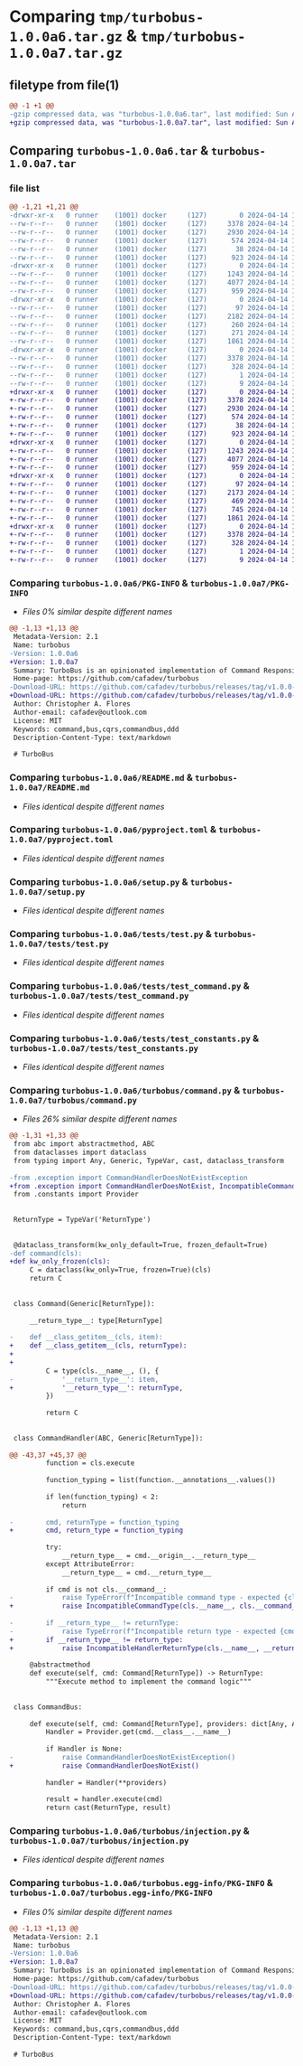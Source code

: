 # Comparing `tmp/turbobus-1.0.0a6.tar.gz` & `tmp/turbobus-1.0.0a7.tar.gz`

## filetype from file(1)

```diff
@@ -1 +1 @@
-gzip compressed data, was "turbobus-1.0.0a6.tar", last modified: Sun Apr 14 15:01:19 2024, max compression
+gzip compressed data, was "turbobus-1.0.0a7.tar", last modified: Sun Apr 14 15:02:40 2024, max compression
```

## Comparing `turbobus-1.0.0a6.tar` & `turbobus-1.0.0a7.tar`

### file list

```diff
@@ -1,21 +1,21 @@
-drwxr-xr-x   0 runner    (1001) docker     (127)        0 2024-04-14 15:01:19.663352 turbobus-1.0.0a6/
--rw-r--r--   0 runner    (1001) docker     (127)     3378 2024-04-14 15:01:19.663352 turbobus-1.0.0a6/PKG-INFO
--rw-r--r--   0 runner    (1001) docker     (127)     2930 2024-04-14 15:01:05.000000 turbobus-1.0.0a6/README.md
--rw-r--r--   0 runner    (1001) docker     (127)      574 2024-04-14 15:01:05.000000 turbobus-1.0.0a6/pyproject.toml
--rw-r--r--   0 runner    (1001) docker     (127)       38 2024-04-14 15:01:19.663352 turbobus-1.0.0a6/setup.cfg
--rw-r--r--   0 runner    (1001) docker     (127)      923 2024-04-14 15:01:05.000000 turbobus-1.0.0a6/setup.py
-drwxr-xr-x   0 runner    (1001) docker     (127)        0 2024-04-14 15:01:19.659352 turbobus-1.0.0a6/tests/
--rw-r--r--   0 runner    (1001) docker     (127)     1243 2024-04-14 15:01:05.000000 turbobus-1.0.0a6/tests/test.py
--rw-r--r--   0 runner    (1001) docker     (127)     4077 2024-04-14 15:01:05.000000 turbobus-1.0.0a6/tests/test_command.py
--rw-r--r--   0 runner    (1001) docker     (127)      959 2024-04-14 15:01:05.000000 turbobus-1.0.0a6/tests/test_constants.py
-drwxr-xr-x   0 runner    (1001) docker     (127)        0 2024-04-14 15:01:19.659352 turbobus-1.0.0a6/turbobus/
--rw-r--r--   0 runner    (1001) docker     (127)       97 2024-04-14 15:01:05.000000 turbobus-1.0.0a6/turbobus/__init__.py
--rw-r--r--   0 runner    (1001) docker     (127)     2182 2024-04-14 15:01:05.000000 turbobus-1.0.0a6/turbobus/command.py
--rw-r--r--   0 runner    (1001) docker     (127)      260 2024-04-14 15:01:05.000000 turbobus-1.0.0a6/turbobus/constants.py
--rw-r--r--   0 runner    (1001) docker     (127)      271 2024-04-14 15:01:05.000000 turbobus-1.0.0a6/turbobus/exception.py
--rw-r--r--   0 runner    (1001) docker     (127)     1861 2024-04-14 15:01:05.000000 turbobus-1.0.0a6/turbobus/injection.py
-drwxr-xr-x   0 runner    (1001) docker     (127)        0 2024-04-14 15:01:19.663352 turbobus-1.0.0a6/turbobus.egg-info/
--rw-r--r--   0 runner    (1001) docker     (127)     3378 2024-04-14 15:01:19.000000 turbobus-1.0.0a6/turbobus.egg-info/PKG-INFO
--rw-r--r--   0 runner    (1001) docker     (127)      328 2024-04-14 15:01:19.000000 turbobus-1.0.0a6/turbobus.egg-info/SOURCES.txt
--rw-r--r--   0 runner    (1001) docker     (127)        1 2024-04-14 15:01:19.000000 turbobus-1.0.0a6/turbobus.egg-info/dependency_links.txt
--rw-r--r--   0 runner    (1001) docker     (127)        9 2024-04-14 15:01:19.000000 turbobus-1.0.0a6/turbobus.egg-info/top_level.txt
+drwxr-xr-x   0 runner    (1001) docker     (127)        0 2024-04-14 15:02:40.553468 turbobus-1.0.0a7/
+-rw-r--r--   0 runner    (1001) docker     (127)     3378 2024-04-14 15:02:40.553468 turbobus-1.0.0a7/PKG-INFO
+-rw-r--r--   0 runner    (1001) docker     (127)     2930 2024-04-14 15:02:25.000000 turbobus-1.0.0a7/README.md
+-rw-r--r--   0 runner    (1001) docker     (127)      574 2024-04-14 15:02:25.000000 turbobus-1.0.0a7/pyproject.toml
+-rw-r--r--   0 runner    (1001) docker     (127)       38 2024-04-14 15:02:40.553468 turbobus-1.0.0a7/setup.cfg
+-rw-r--r--   0 runner    (1001) docker     (127)      923 2024-04-14 15:02:25.000000 turbobus-1.0.0a7/setup.py
+drwxr-xr-x   0 runner    (1001) docker     (127)        0 2024-04-14 15:02:40.549468 turbobus-1.0.0a7/tests/
+-rw-r--r--   0 runner    (1001) docker     (127)     1243 2024-04-14 15:02:25.000000 turbobus-1.0.0a7/tests/test.py
+-rw-r--r--   0 runner    (1001) docker     (127)     4077 2024-04-14 15:02:25.000000 turbobus-1.0.0a7/tests/test_command.py
+-rw-r--r--   0 runner    (1001) docker     (127)      959 2024-04-14 15:02:25.000000 turbobus-1.0.0a7/tests/test_constants.py
+drwxr-xr-x   0 runner    (1001) docker     (127)        0 2024-04-14 15:02:40.549468 turbobus-1.0.0a7/turbobus/
+-rw-r--r--   0 runner    (1001) docker     (127)       97 2024-04-14 15:02:25.000000 turbobus-1.0.0a7/turbobus/__init__.py
+-rw-r--r--   0 runner    (1001) docker     (127)     2173 2024-04-14 15:02:25.000000 turbobus-1.0.0a7/turbobus/command.py
+-rw-r--r--   0 runner    (1001) docker     (127)      469 2024-04-14 15:02:25.000000 turbobus-1.0.0a7/turbobus/constants.py
+-rw-r--r--   0 runner    (1001) docker     (127)      745 2024-04-14 15:02:25.000000 turbobus-1.0.0a7/turbobus/exception.py
+-rw-r--r--   0 runner    (1001) docker     (127)     1861 2024-04-14 15:02:25.000000 turbobus-1.0.0a7/turbobus/injection.py
+drwxr-xr-x   0 runner    (1001) docker     (127)        0 2024-04-14 15:02:40.553468 turbobus-1.0.0a7/turbobus.egg-info/
+-rw-r--r--   0 runner    (1001) docker     (127)     3378 2024-04-14 15:02:40.000000 turbobus-1.0.0a7/turbobus.egg-info/PKG-INFO
+-rw-r--r--   0 runner    (1001) docker     (127)      328 2024-04-14 15:02:40.000000 turbobus-1.0.0a7/turbobus.egg-info/SOURCES.txt
+-rw-r--r--   0 runner    (1001) docker     (127)        1 2024-04-14 15:02:40.000000 turbobus-1.0.0a7/turbobus.egg-info/dependency_links.txt
+-rw-r--r--   0 runner    (1001) docker     (127)        9 2024-04-14 15:02:40.000000 turbobus-1.0.0a7/turbobus.egg-info/top_level.txt
```

### Comparing `turbobus-1.0.0a6/PKG-INFO` & `turbobus-1.0.0a7/PKG-INFO`

 * *Files 0% similar despite different names*

```diff
@@ -1,13 +1,13 @@
 Metadata-Version: 2.1
 Name: turbobus
-Version: 1.0.0a6
+Version: 1.0.0a7
 Summary: TurboBus is an opinionated implementation of Command Responsibility Segregation pattern in python.
 Home-page: https://github.com/cafadev/turbobus
-Download-URL: https://github.com/cafadev/turbobus/releases/tag/v1.0.0-alpha.6
+Download-URL: https://github.com/cafadev/turbobus/releases/tag/v1.0.0-alpha.7
 Author: Christopher A. Flores
 Author-email: cafadev@outlook.com
 License: MIT
 Keywords: command,bus,cqrs,commandbus,ddd
 Description-Content-Type: text/markdown
 
 # TurboBus
```

### Comparing `turbobus-1.0.0a6/README.md` & `turbobus-1.0.0a7/README.md`

 * *Files identical despite different names*

### Comparing `turbobus-1.0.0a6/pyproject.toml` & `turbobus-1.0.0a7/pyproject.toml`

 * *Files identical despite different names*

### Comparing `turbobus-1.0.0a6/setup.py` & `turbobus-1.0.0a7/setup.py`

 * *Files identical despite different names*

### Comparing `turbobus-1.0.0a6/tests/test.py` & `turbobus-1.0.0a7/tests/test.py`

 * *Files identical despite different names*

### Comparing `turbobus-1.0.0a6/tests/test_command.py` & `turbobus-1.0.0a7/tests/test_command.py`

 * *Files identical despite different names*

### Comparing `turbobus-1.0.0a6/tests/test_constants.py` & `turbobus-1.0.0a7/tests/test_constants.py`

 * *Files identical despite different names*

### Comparing `turbobus-1.0.0a6/turbobus/command.py` & `turbobus-1.0.0a7/turbobus/command.py`

 * *Files 26% similar despite different names*

```diff
@@ -1,31 +1,33 @@
 from abc import abstractmethod, ABC
 from dataclasses import dataclass
 from typing import Any, Generic, TypeVar, cast, dataclass_transform
 
-from .exception import CommandHandlerDoesNotExistException
+from .exception import CommandHandlerDoesNotExist, IncompatibleCommandType, IncompatibleHandlerReturnType
 from .constants import Provider
 
 
 ReturnType = TypeVar('ReturnType')
 
 
 @dataclass_transform(kw_only_default=True, frozen_default=True)
-def command(cls):
+def kw_only_frozen(cls):
     C = dataclass(kw_only=True, frozen=True)(cls)
     return C
 
 
 class Command(Generic[ReturnType]):
     
     __return_type__: type[ReturnType]
 
-    def __class_getitem__(cls, item):
+    def __class_getitem__(cls, returnType):
+        
+
         C = type(cls.__name__, (), {
-            '__return_type__': item,
+            '__return_type__': returnType,
         })
 
         return C
 
 
 class CommandHandler(ABC, Generic[ReturnType]):
 
@@ -43,37 +45,37 @@
         function = cls.execute
 
         function_typing = list(function.__annotations__.values())
 
         if len(function_typing) < 2:
             return
         
-        cmd, returnType = function_typing
+        cmd, return_type = function_typing
 
         try:
             __return_type__ = cmd.__origin__.__return_type__
         except AttributeError:
             __return_type__ = cmd.__return_type__
 
         if cmd is not cls.__command__:
-            raise TypeError(f"Incompatible command type - expected {cls.__command__} but got {cmd} in {cls.__name__}")
+            raise IncompatibleCommandType(cls.__name__, cls.__command__, cmd)
 
-        if __return_type__ != returnType:
-            raise TypeError(f"Incompatible return type - expected {cmd.__return_type__} but got {returnType} in {cls.__name__}")
+        if __return_type__ != return_type:
+            raise IncompatibleHandlerReturnType(cls.__name__, __return_type__, return_type)
 
     @abstractmethod
     def execute(self, cmd: Command[ReturnType]) -> ReturnType:
         """Execute method to implement the command logic"""
 
 
 class CommandBus:
 
     def execute(self, cmd: Command[ReturnType], providers: dict[Any, Any] = {}) -> ReturnType:
         Handler = Provider.get(cmd.__class__.__name__)
 
         if Handler is None:
-            raise CommandHandlerDoesNotExistException()
+            raise CommandHandlerDoesNotExist()
 
         handler = Handler(**providers)
 
         result = handler.execute(cmd)
         return cast(ReturnType, result)
```

### Comparing `turbobus-1.0.0a6/turbobus/injection.py` & `turbobus-1.0.0a7/turbobus/injection.py`

 * *Files identical despite different names*

### Comparing `turbobus-1.0.0a6/turbobus.egg-info/PKG-INFO` & `turbobus-1.0.0a7/turbobus.egg-info/PKG-INFO`

 * *Files 0% similar despite different names*

```diff
@@ -1,13 +1,13 @@
 Metadata-Version: 2.1
 Name: turbobus
-Version: 1.0.0a6
+Version: 1.0.0a7
 Summary: TurboBus is an opinionated implementation of Command Responsibility Segregation pattern in python.
 Home-page: https://github.com/cafadev/turbobus
-Download-URL: https://github.com/cafadev/turbobus/releases/tag/v1.0.0-alpha.6
+Download-URL: https://github.com/cafadev/turbobus/releases/tag/v1.0.0-alpha.7
 Author: Christopher A. Flores
 Author-email: cafadev@outlook.com
 License: MIT
 Keywords: command,bus,cqrs,commandbus,ddd
 Description-Content-Type: text/markdown
 
 # TurboBus
```

